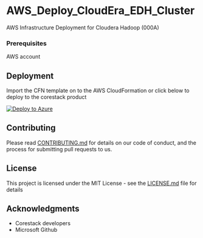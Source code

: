 
# AWS_Deploy_CloudEra_EDH_Cluster

AWS Infrastructure Deployment for Cloudera Hadoop (000A)

### Prerequisites

AWS account

## Deployment

Import the CFN template on to the AWS CloudFormation or click below to deploy to the corestack product 

[![Deploy to Azure](http://img4.imagetitan.com/img4/small/20/20_deploybutton.svg.png)](http://qa.corestack.io/heatstack/templates?repositories=github&url=https://raw.githubusercontent.com/corestacklabs/Templates/master/AWS_Deploy_CloudEra_EDH_Cluster/AWS_Deploy_CloudEra_EDH_Cluster_content.json&engine=mistral&type[0]=Cloud&type[1]=Monitoring&classification[0]=Provisioning&classification[1]=Configure&scope=tenant#/mytemplates)

## Contributing

Please read [CONTRIBUTING.md](https://gist.github.com/karthick-kk/30e4fd3f279492b4f040d5cd569d21d0) for details on our code of conduct, and the process for submitting pull requests to us.

## License

This project is licensed under the MIT License - see the [LICENSE.md](LICENSE.md) file for details

## Acknowledgments

* Corestack developers
* Microsoft Github

